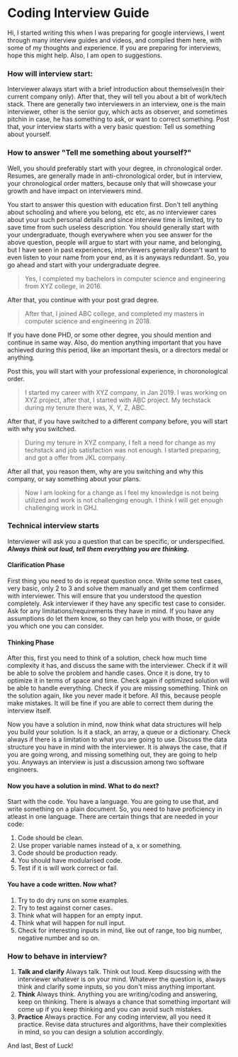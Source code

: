 # Coding Interview Guide
Hi, I started writing this when I was preparing for google interviews, I went through many interview guides and videos, and compiled them here, with some of my thoughts and experience. If you are preparing for interviews, hope this might help. Also, I am open to suggestions.
### How will interview start:
Interviewer always start with a brief introduction about themselves(in their current company only). After that, they will tell you about a bit of work/tech stack. There are generally two interviewers in an interview, one is the main interviewer, other is the senior guy, which acts as observer, and sometimes pitchin in case, he has something to ask, or want to correct something. Post that, your interview starts with a very basic question: Tell us something about yourself.
### How to answer "Tell me something about yourself?"
Well, you should preferably start with your degree, in chronological order. Resumes, are generally made in anti-chronological order, but in interview, your chronological order matters, because only that will showcase your growth and have impact on interviewers mind.

You start to answer this question with education first. Don't tell anything about schooling and where you belong, etc etc, as no interviewer cares about your such personal details and since interview time is limited, try to save time from such useless description. 
You should generally start with your undergraduate, though everywhere when you see answer for the above question, people will argue to start with your name, and belonging, but I have seen in past experiences, interviewers generally doesn't want to even listen to your name from your end, as it is anyways redundant.
So, you go ahead and start with your undergraduate degree. 
> Yes, I completed my bachelors in computer science and engineering from XYZ college, in 2016.

After that, you continue with your post grad degree.
> After that, I joined ABC college, and completed my masters in computer science and engineering in 2018. 

If you have done PHD, or some other degree, you should mention and continue in same way. 
Also, do mention anything important that you have achieved during this period, like an important thesis, or a directors medal or anything.

Post this, you will start with your professional experience, in choronological order.
> I started my career with XYZ company, in Jan 2019. I was working on XYZ project, after that, I started with ABC project. My techstack during my tenure there was, X, Y, Z, ABC. 

After that, if you have switched to a different company before, you will start with why you switched.
> During my tenure in XYZ company, I felt a need for change as my techstack and job satisfaction was not enough. I started preparing, and got a offer from JKL company.

After all that, you reason them, why are you switching and why this company, or say something about your plans.
> Now I am looking for a change as I feel my knowledge is not being utilized and work is not challenging enough. I think I will get enough challenging work in GHJ.

### Technical interview starts 
Interviewer will ask you a question that can be specific, or underspecified. ***Always think out loud, tell them everything you are thinking.***

#### Clarification Phase
First thing you need to do is repeat question once. Write some test cases, very basic, only 2 to 3 and solve them manually and get them confirmed with interviewer. This will ensure that you understood the question completely. Ask interviewer if they have any specific test case to consider. Ask for any limitations/requirements they have in mind. If you have any assumptions do let them know, so they can help you with those, or guide you which one you can consider. 

#### Thinking Phase
After this, first you need to think of a solution, check how much time complexity it has, and discuss the same with the interviewer. Check if it will be able to solve the problem and handle cases. Once it is done, try to optimize it in terms of space and time. Check again if optimized solution will be able to handle everything. Check if you are missing something. Think on the solution again, like you never made it before. All this, because people make mistakes. It will be fine if you are able to correct them during the interview itself. 

Now you have a solution in mind, now think what data structures will help you build your solution. Is it a stack, an array, a queue or a dictionary. Check always if there is a limitation to what you are going to use. Discuss the data structure you have in mind with the interviewer. It is always the case, that if you are going wrong, and missing something out, they are going to help you. Anyways an interview is just a discussion among two software engineers.

#### Now you have a solution in mind. What to do next?
Start with the code. You have a language. You are going to use that, and write something on a plain document. So, you need to have proficiency in atleast in one language.
There are certain things that are needed in your code:
1. Code should be clean.
2. Use proper variable names instead of a, x or something.
3. Code should be production ready.
4. You should have modularised code.
5. Test if it is will work correct or fail.

#### You have a code written. Now what?
1. Try to do dry runs on some examples.
2. Try to test against corner cases.
3. Think what will happen for an empty input.
4. Think what will happen for null input.
5. Check for interesting inputs in mind, like out of range, too big number, negative number and so on.

### How to behave in interview?
1. **Talk and clarify** Always talk. Think out loud. Keep disucssing with the interviewer whatever is on your mind. Whatever the question is, always think and clarify some inputs, so you don't miss anything important.
2. **Think** Always think. Anything you are writing/coding and answering, keep on thinking. There is always a chance that something important will come up if you keep thinking and you can avoid such mistakes.
3. **Practice** Always practice. For any coding interview, all you need it practice. Revise data structures and algorithms, have their complexities in mind, so you can design a solution accordingly.

And last, Best of Luck!

